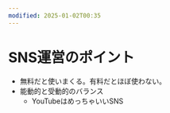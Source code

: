 ```yaml
---
modified: 2025-01-02T00:35
---
```

# SNS運営のポイント

- 無料だと使いまくる。有料だとほぼ使わない。
- 能動的と受動的のバランス
    - YouTubeはめっちゃいいSNS